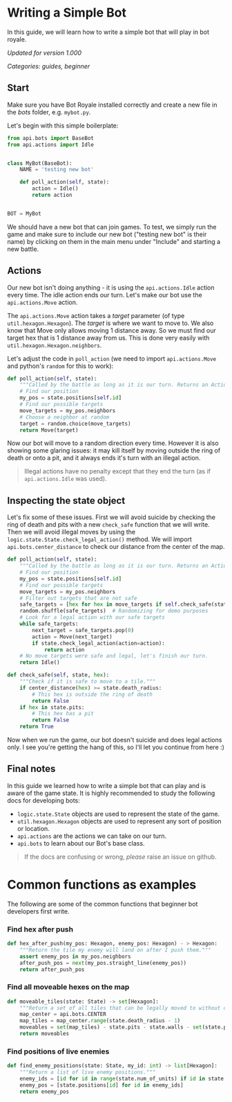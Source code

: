 # Writing a Simple Bot

In this guide, we will learn how to write a simple bot that will play in bot royale.

*Updated for version 1.000*

*Categories: guides, beginner*

## Start
Make sure you have Bot Royale installed correctly and create a new file in the *bots* folder, e.g. `mybot.py`.


Let's begin with this simple boilerplate:
```python
from api.bots import BaseBot
from api.actions import Idle


class MyBot(BaseBot):
    NAME = 'testing new bot'

    def poll_action(self, state):
        action = Idle()
        return action


BOT = MyBot
```

We should have a new bot that can join games. To test, we simply run the game and make sure to include our new bot ("testing new bot" is their name) by clicking on them in the main menu under "Include" and starting a new battle.

## Actions
Our new bot isn't doing anything - it is using the `api.actions.Idle` action every time. The idle action ends our turn. Let's make our bot use the `api.actions.Move` action.

The `api.actions.Move` action takes a *target* parameter (of type `util.hexagon.Hexagon`). The *target* is where we want to move to. We also know that Move only allows moving 1 distance away. So we must find our target hex that is 1 distance away from us. This is done very easily with `util.hexagon.Hexagon.neighbors`.

Let's adjust the code in `poll_action` (we need to import `api.actions.Move` and python's `random` for this to work):

```python
def poll_action(self, state):
    """Called by the battle as long as it is our turn. Returns an Action."""
    # Find our position
    my_pos = state.positions[self.id]
    # Find our possible targets
    move_targets = my_pos.neighbors
    # Choose a neighbor at random
    target = random.choice(move_targets)
    return Move(target)
```

Now our bot will move to a random direction every time. However it is also showing some glaring issues: it may kill itself by moving outside the ring of death or onto a pit, and it always ends it's turn with an illegal action.

> Illegal actions have no penalty except that they end the turn (as if `api.actions.Idle` was used).


## Inspecting the state object
Let's fix some of these issues. First we will avoid suicide by checking the ring of death and pits with a new `check_safe` function that we will write. Then we will avoid illegal moves by using the `logic.state.State.check_legal_action()` method. We will import `api.bots.center_distance` to check our distance from the center of the map.


```python
def poll_action(self, state):
    """Called by the battle as long as it is our turn. Returns an Action."""
    # Find our position
    my_pos = state.positions[self.id]
    # Find our possible targets
    move_targets = my_pos.neighbors
    # Filter out targets that are not safe
    safe_targets = [hex for hex in move_targets if self.check_safe(state, hex)]
    random.shuffle(safe_targets)  # Randomizing for demo purposes
    # Look for a legal action with our safe targets
    while safe_targets:
        next_target = safe_targets.pop(0)
        action = Move(next_target)
        if state.check_legal_action(action=action):
            return action
    # No move targets were safe and legal, let's finish our turn.
    return Idle()

def check_safe(self, state, hex):
    """Check if it is safe to move to a tile."""
    if center_distance(hex) >= state.death_radius:
        # This hex is outside the ring of death
        return False
    if hex in state.pits:
        # This hex has a pit
        return False
    return True
```

Now when we run the game, our bot doesn't suicide and does legal actions only. I see you're getting the hang of this, so I'll let you continue from here :)

## Final notes
In this guide we learned how to write a simple bot that can play and is aware of the game state. It is highly recommended to study the following docs for developing bots:

- `logic.state.State` objects are used to represent the state of the game.
- `util.hexagon.Hexagon` objects are used to represent any sort of position or location.
- `api.actions` are the actions we can take on our turn.
- `api.bots` to learn about our Bot's base class.

> If the docs are confusing or wrong, *please* raise an issue on github.


# Common functions as examples

The following are some of the common functions that beginner bot developers first write.

### Find hex after push
```python
def hex_after_push(my_pos: Hexagon, enemy_pos: Hexagon) - > Hexagon:
    """Return the tile my enemy will land on after I push them."""
    assert enemy_pos in my_pos.neighbors
    after_push_pos = next(my_pos.straight_line(enemy_pos))
    return after_push_pos
```

### Find all moveable hexes on the map
```python
def moveable_tiles(state: State) -> set[Hexagon]:
    """Return a set of all tiles that can be legally moved to without dying."""
    map_center = api.bots.CENTER
    map_tiles = map_center.range(state.death_radius - 1)
    moveables = set(map_tiles) - state.pits - state.walls - set(state.positions)
    return moveables
```

### Find positions of live enemies
```python
def find_enemy_positions(state: State, my_id: int) -> list[Hexagon]:
    """Return a list of live enemy positions."""
    enemy_ids = [id for id in range(state.num_of_units) if id in state.alive_mask and id != my_id]
    enemy_pos = [state.positions[id] for id in enemy_ids]
    return enemy_pos
```
